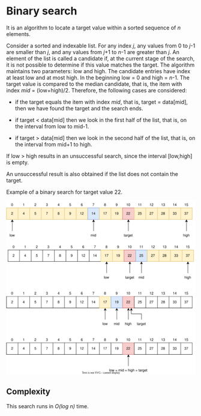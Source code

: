# Binary search

It is an algorithm to locate a target value within a sorted sequence of *n* elements.

Consider a sorted and indexable list.
For any index *j*, any values from 0 to *j*-1 are smaller than *j*, and any values from *j*+1 to *n*-1 are greater than *j*.
An element of the list is called a candidate if, at the current stage of the search, it is not possible to determine if this value matches the target.
The algorithm maintains two parameters: low and high.
The candidate entries have index at least low and at most high.
In the beginning low = 0 and high = *n*-1.
The target value is compared to the median candidate, that is, the item with index *mid* = (low+high)/2.
Therefore, the following cases are considered:

- if the target equals the item with index *mid*, that is, target = data[mid], then we have found the target and the search ends.

- if target < data[mid] then we look in the first half of the list, that is, on the interval from low to mid-1.

- if target > data[mid] then we look in the second half of the list, that is, on the interval from mid+1 to high.

If low > high results in an unsuccessful search, since the interval [low,high] is empty.

An unsuccessful result is also obtained if the list does not contain the target.

Example of a binary search for target value 22.

![Class diagram](images/binary_search.svg)

## Complexity

This search runs in *O(log n)* time.
